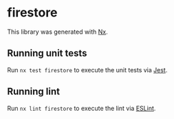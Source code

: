 # firestore

This library was generated with [Nx](https://nx.dev).

## Running unit tests

Run `nx test firestore` to execute the unit tests via [Jest](https://jestjs.io).

## Running lint

Run `nx lint firestore` to execute the lint via [ESLint](https://eslint.org/).
